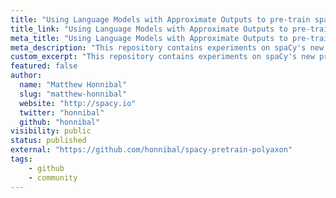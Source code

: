 ```yaml
---
title: "Using Language Models with Approximate Outputs to pre-train spaCy using Polyaxon"
title_link: "Using Language Models with Approximate Outputs to pre-train spaCy using Polyaxon"
meta_title: "Using Language Models with Approximate Outputs to pre-train spaCy using Polyaxon - By matthew honnibal"
meta_description: "This repository contains experiments on spaCy's new pretrain command, which uses a ULMFit/Elmo/BERT/etc-like process for pre-training. We employ a novel trick which we term Language Modelling with Approximate Outputs (LMAO). Normally language models have to softmax (or hierarchical softmax) over the output vocabulary, which requires large hidden layers. We want to train small hidden layers, as we want spaCy to be cost-effective to run."
custom_excerpt: "This repository contains experiments on spaCy's new pretrain command, which uses a ULMFit/Elmo/BERT/etc-like process for pre-training."
featured: false
author:
  name: "Matthew Honnibal"
  slug: "matthew-honnibal"
  website: "http://spacy.io"
  twitter: "honnibal"
  github: "honnibal"
visibility: public
status: published
external: "https://github.com/honnibal/spacy-pretrain-polyaxon"
tags:
    - github
    - community
---
```

